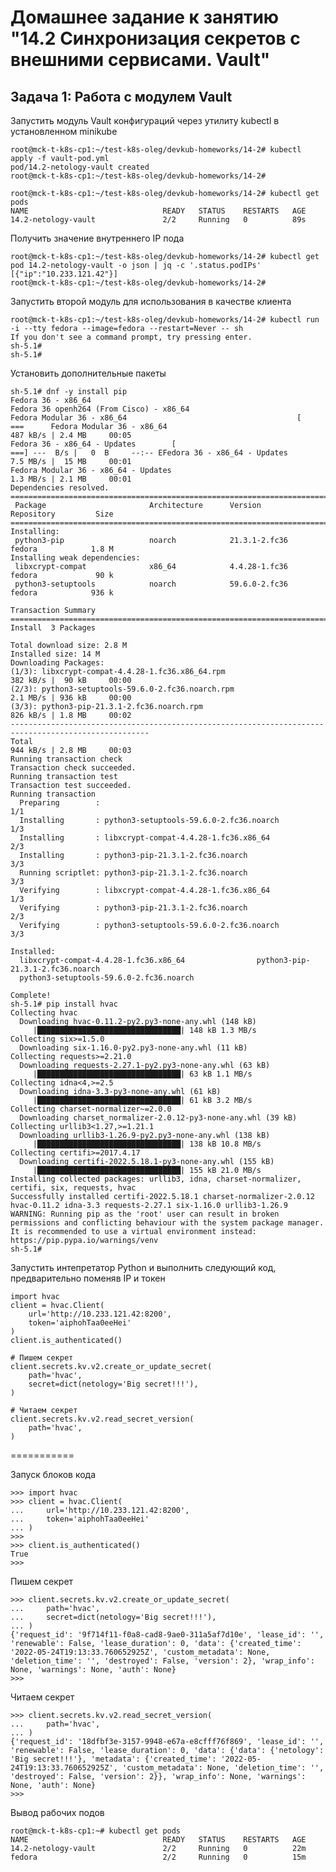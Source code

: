 #	Домашнее задание к занятию "14.2 Синхронизация секретов с внешними сервисами. Vault"
##	Задача 1: Работа с модулем Vault

Запустить модуль Vault конфигураций через утилиту kubectl в установленном minikube


    root@mck-t-k8s-cp1:~/test-k8s-oleg/devkub-homeworks/14-2# kubectl apply -f vault-pod.yml
    pod/14.2-netology-vault created
    root@mck-t-k8s-cp1:~/test-k8s-oleg/devkub-homeworks/14-2#

    root@mck-t-k8s-cp1:~/test-k8s-oleg/devkub-homeworks/14-2# kubectl get pods
    NAME                              READY   STATUS    RESTARTS   AGE
    14.2-netology-vault               2/2     Running   0          89s


Получить значение внутреннего IP пода


    root@mck-t-k8s-cp1:~/test-k8s-oleg/devkub-homeworks/14-2# kubectl get pod 14.2-netology-vault -o json | jq -c '.status.podIPs'
    [{"ip":"10.233.121.42"}]
    root@mck-t-k8s-cp1:~/test-k8s-oleg/devkub-homeworks/14-2#

Запустить второй модуль для использования в качестве клиента

    root@mck-t-k8s-cp1:~/test-k8s-oleg/devkub-homeworks/14-2# kubectl run -i --tty fedora --image=fedora --restart=Never -- sh
    If you don't see a command prompt, try pressing enter.
    sh-5.1#
    sh-5.1#

Установить дополнительные пакеты

    sh-5.1# dnf -y install pip
    Fedora 36 - x86_64
    Fedora 36 openh264 (From Cisco) - x86_64
    Fedora Modular 36 - x86_64                                      [                           ===      Fedora Modular 36 - x86_64                                           487 kB/s | 2.4 MB     00:05
    Fedora 36 - x86_64 - Updates        [                              ===] ---  B/s |   0  B     --:-- EFedora 36 - x86_64 - Updates                                         7.5 MB/s |  15 MB     00:01
    Fedora Modular 36 - x86_64 - Updates                                 1.3 MB/s | 2.1 MB     00:01
    Dependencies resolved.
    =====================================================================================================
     Package                       Architecture      Version                     Repository         Size
    =====================================================================================================
    Installing:
     python3-pip                   noarch            21.3.1-2.fc36               fedora            1.8 M
    Installing weak dependencies:
     libxcrypt-compat              x86_64            4.4.28-1.fc36               fedora             90 k
     python3-setuptools            noarch            59.6.0-2.fc36               fedora            936 k

    Transaction Summary
    =====================================================================================================
    Install  3 Packages

    Total download size: 2.8 M
    Installed size: 14 M
    Downloading Packages:
    (1/3): libxcrypt-compat-4.4.28-1.fc36.x86_64.rpm                     382 kB/s |  90 kB     00:00
    (2/3): python3-setuptools-59.6.0-2.fc36.noarch.rpm                   2.1 MB/s | 936 kB     00:00
    (3/3): python3-pip-21.3.1-2.fc36.noarch.rpm                          826 kB/s | 1.8 MB     00:02
    -----------------------------------------------------------------------------------------------------
    Total                                                                944 kB/s | 2.8 MB     00:03
    Running transaction check
    Transaction check succeeded.
    Running transaction test
    Transaction test succeeded.
    Running transaction
      Preparing        :                                                                             1/1
      Installing       : python3-setuptools-59.6.0-2.fc36.noarch                                     1/3
      Installing       : libxcrypt-compat-4.4.28-1.fc36.x86_64                                       2/3
      Installing       : python3-pip-21.3.1-2.fc36.noarch                                            3/3
      Running scriptlet: python3-pip-21.3.1-2.fc36.noarch                                            3/3
      Verifying        : libxcrypt-compat-4.4.28-1.fc36.x86_64                                       1/3
      Verifying        : python3-pip-21.3.1-2.fc36.noarch                                            2/3
      Verifying        : python3-setuptools-59.6.0-2.fc36.noarch                                     3/3

    Installed:
      libxcrypt-compat-4.4.28-1.fc36.x86_64                python3-pip-21.3.1-2.fc36.noarch
      python3-setuptools-59.6.0-2.fc36.noarch

    Complete!
    sh-5.1# pip install hvac
    Collecting hvac
      Downloading hvac-0.11.2-py2.py3-none-any.whl (148 kB)
         |████████████████████████████████| 148 kB 1.3 MB/s
    Collecting six>=1.5.0
      Downloading six-1.16.0-py2.py3-none-any.whl (11 kB)
    Collecting requests>=2.21.0
      Downloading requests-2.27.1-py2.py3-none-any.whl (63 kB)
         |████████████████████████████████| 63 kB 1.1 MB/s
    Collecting idna<4,>=2.5
      Downloading idna-3.3-py3-none-any.whl (61 kB)
         |████████████████████████████████| 61 kB 3.2 MB/s
    Collecting charset-normalizer~=2.0.0
      Downloading charset_normalizer-2.0.12-py3-none-any.whl (39 kB)
    Collecting urllib3<1.27,>=1.21.1
      Downloading urllib3-1.26.9-py2.py3-none-any.whl (138 kB)
         |████████████████████████████████| 138 kB 10.8 MB/s
    Collecting certifi>=2017.4.17
      Downloading certifi-2022.5.18.1-py3-none-any.whl (155 kB)
         |████████████████████████████████| 155 kB 21.0 MB/s
    Installing collected packages: urllib3, idna, charset-normalizer, certifi, six, requests, hvac
    Successfully installed certifi-2022.5.18.1 charset-normalizer-2.0.12 hvac-0.11.2 idna-3.3 requests-2.27.1 six-1.16.0 urllib3-1.26.9
    WARNING: Running pip as the 'root' user can result in broken permissions and conflicting behaviour with the system package manager. It is recommended to use a virtual environment instead: https://pip.pypa.io/warnings/venv
    sh-5.1#


Запустить интепретатор Python и выполнить следующий код, предварительно поменяв IP и токен


    import hvac
    client = hvac.Client(
        url='http://10.233.121.42:8200',
        token='aiphohTaa0eeHei'
    )
    client.is_authenticated()

    # Пишем секрет
    client.secrets.kv.v2.create_or_update_secret(
        path='hvac',
        secret=dict(netology='Big secret!!!'),
    )

    # Читаем секрет
    client.secrets.kv.v2.read_secret_version(
        path='hvac',
    )

===========

Запуск блоков кода

    >>> import hvac
    >>> client = hvac.Client(
    ...     url='http://10.233.121.42:8200',
    ...     token='aiphohTaa0eeHei'
    ... )
    >>>
    >>> client.is_authenticated()
    True
    >>>

Пишем секрет

    >>> client.secrets.kv.v2.create_or_update_secret(
    ...     path='hvac',
    ...     secret=dict(netology='Big secret!!!'),
    ... )
    {'request_id': '9f714f11-f0a8-cad8-9ae0-311a5af7d10e', 'lease_id': '', 'renewable': False, 'lease_duration': 0, 'data': {'created_time': '2022-05-24T19:13:33.760652925Z', 'custom_metadata': None, 'deletion_time': '', 'destroyed': False, 'version': 2}, 'wrap_info': None, 'warnings': None, 'auth': None}
    >>>

Читаем секрет

    >>> client.secrets.kv.v2.read_secret_version(
    ...     path='hvac',
    ... )
    {'request_id': '18dfbf3e-3157-9948-e67a-e8cfff76f869', 'lease_id': '', 'renewable': False, 'lease_duration': 0, 'data': {'data': {'netology': 'Big secret!!!'}, 'metadata': {'created_time': '2022-05-24T19:13:33.760652925Z', 'custom_metadata': None, 'deletion_time': '', 'destroyed': False, 'version': 2}}, 'wrap_info': None, 'warnings': None, 'auth': None}
    >>>

Вывод рабочих подов

    root@mck-t-k8s-cp1:~# kubectl get pods
    NAME                              READY   STATUS    RESTARTS   AGE
    14.2-netology-vault               2/2     Running   0          22m
    fedora                            2/2     Running   0          15m






